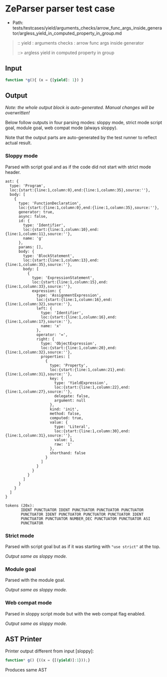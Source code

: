 # ZeParser parser test case

- Path: tests/testcases/yield/arguments_checks/arrow_func_args_inside_generator/argless_yield_in_computed_property_in_group.md

> :: yield : arguments checks : arrow func args inside generator
>
> ::> argless yield in computed property in group

## Input

`````js
function *g(){ (x = {[yield]: 1}) }
`````

## Output

_Note: the whole output block is auto-generated. Manual changes will be overwritten!_

Below follow outputs in four parsing modes: sloppy mode, strict mode script goal, module goal, web compat mode (always sloppy).

Note that the output parts are auto-generated by the test runner to reflect actual result.

### Sloppy mode

Parsed with script goal and as if the code did not start with strict mode header.

`````
ast: {
  type: 'Program',
  loc:{start:{line:1,column:0},end:{line:1,column:35},source:''},
  body: [
    {
      type: 'FunctionDeclaration',
      loc:{start:{line:1,column:0},end:{line:1,column:35},source:''},
      generator: true,
      async: false,
      id: {
        type: 'Identifier',
        loc:{start:{line:1,column:10},end:{line:1,column:11},source:''},
        name: 'g'
      },
      params: [],
      body: {
        type: 'BlockStatement',
        loc:{start:{line:1,column:13},end:{line:1,column:35},source:''},
        body: [
          {
            type: 'ExpressionStatement',
            loc:{start:{line:1,column:15},end:{line:1,column:33},source:''},
            expression: {
              type: 'AssignmentExpression',
              loc:{start:{line:1,column:16},end:{line:1,column:32},source:''},
              left: {
                type: 'Identifier',
                loc:{start:{line:1,column:16},end:{line:1,column:17},source:''},
                name: 'x'
              },
              operator: '=',
              right: {
                type: 'ObjectExpression',
                loc:{start:{line:1,column:20},end:{line:1,column:32},source:''},
                properties: [
                  {
                    type: 'Property',
                    loc:{start:{line:1,column:21},end:{line:1,column:31},source:''},
                    key: {
                      type: 'YieldExpression',
                      loc:{start:{line:1,column:22},end:{line:1,column:27},source:''},
                      delegate: false,
                      argument: null
                    },
                    kind: 'init',
                    method: false,
                    computed: true,
                    value: {
                      type: 'Literal',
                      loc:{start:{line:1,column:30},end:{line:1,column:31},source:''},
                      value: 1,
                      raw: '1'
                    },
                    shorthand: false
                  }
                ]
              }
            }
          }
        ]
      }
    }
  ]
}

tokens (20x):
       IDENT PUNCTUATOR IDENT PUNCTUATOR PUNCTUATOR PUNCTUATOR
       PUNCTUATOR IDENT PUNCTUATOR PUNCTUATOR PUNCTUATOR IDENT
       PUNCTUATOR PUNCTUATOR NUMBER_DEC PUNCTUATOR PUNCTUATOR ASI
       PUNCTUATOR
`````

### Strict mode

Parsed with script goal but as if it was starting with `"use strict"` at the top.

_Output same as sloppy mode._

### Module goal

Parsed with the module goal.

_Output same as sloppy mode._

### Web compat mode

Parsed in sloppy script mode but with the web compat flag enabled.

_Output same as sloppy mode._

## AST Printer

Printer output different from input [sloppy]:

````js
function* g() {((x = {[(yield)]:1}));}
````

Produces same AST
